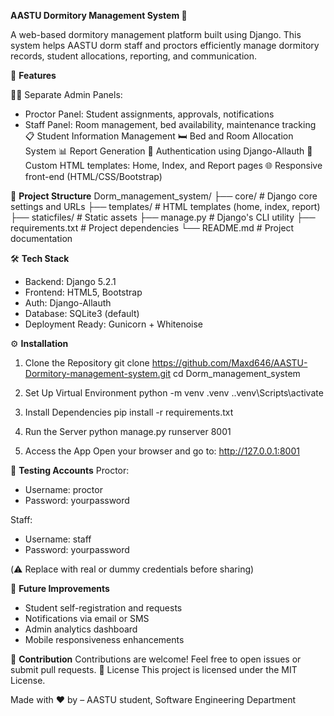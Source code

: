 **AASTU Dormitory Management System 🏢**

A web-based dormitory management platform built using Django. This system helps AASTU dorm staff and proctors efficiently manage dormitory records, student allocations, reporting, and communication.

🚀 **Features**

🧑‍💼 Separate Admin Panels:
  - Proctor Panel: Student assignments, approvals, notifications
  - Staff Panel: Room management, bed availability, maintenance tracking
📋 Student Information Management
🛏️ Bed and Room Allocation System
📊 Report Generation
🔐 Authentication using Django-Allauth
🎨 Custom HTML templates: Home, Index, and Report pages
🌐 Responsive front-end (HTML/CSS/Bootstrap)

📁 **Project Structure**
Dorm_management_system/
├── core/                  # Django core settings and URLs
├── templates/             # HTML templates (home, index, report)
├── staticfiles/           # Static assets
├── manage.py              # Django's CLI utility
├── requirements.txt       # Project dependencies
└── README.md              # Project documentation

🛠️ **Tech Stack**
- Backend: Django 5.2.1
- Frontend: HTML5, Bootstrap
- Auth: Django-Allauth
- Database: SQLite3 (default)
- Deployment Ready: Gunicorn + Whitenoise

⚙️ **Installation**
1. Clone the Repository
   git clone https://github.com/Maxd646/AASTU-Dormitory-management-system.git
   cd Dorm_management_system

2. Set Up Virtual Environment
   python -m venv .venv
   .\.venv\Scripts\activate

3. Install Dependencies
   pip install -r requirements.txt

4. Run the Server
   python manage.py runserver 8001

5. Access the App
   Open your browser and go to: http://127.0.0.1:8001

🧪 **Testing Accounts**
Proctor:
  - Username: proctor
  - Password: yourpassword

Staff:
  - Username: staff
  - Password: yourpassword

(⚠️ Replace with real or dummy credentials before sharing)

📌 **Future Improvements**
- Student self-registration and requests
- Notifications via email or SMS
- Admin analytics dashboard
- Mobile responsiveness enhancements

🙌 **Contribution**
Contributions are welcome! Feel free to open issues or submit pull requests.
📄 License
This project is licensed under the MIT License.

Made with ❤️ by  – AASTU student, Software Engineering Department
